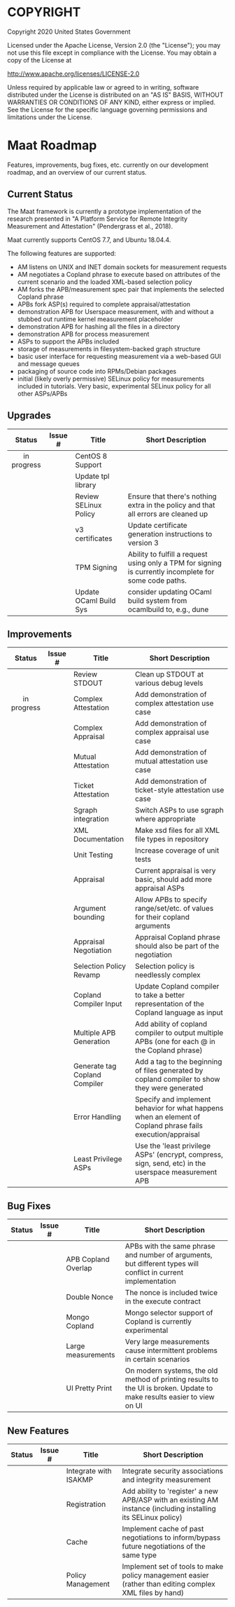 COPYRIGHT
=========

Copyright 2020 United States Government

Licensed under the Apache License, Version 2.0 (the "License");
you may not use this file except in compliance with the License.
You may obtain a copy of the License at

   http://www.apache.org/licenses/LICENSE-2.0

Unless required by applicable law or agreed to in writing, software
distributed under the License is distributed on an "AS IS" BASIS,
WITHOUT WARRANTIES OR CONDITIONS OF ANY KIND, either express or implied.
See the License for the specific language governing permissions and
limitations under the License. 

Maat Roadmap
============

Features, improvements, bug fixes, etc. currently on our development roadmap, 
and an overview of our current status.

Current Status 
--------------

The Maat framework is currently a prototype implementation of the research 
presented in "A Platform Service for Remote Integrity Measurement and 
Attestation" (Pendergrass et al., 2018). 

Maat currently supports CentOS 7.7, and Ubuntu 18.04.4.

The following features are supported: 

 - AM listens on UNIX and INET domain sockets for measurement requests
 - AM negotiates a Copland phrase to execute based on attributes of 
   the current scenario and the loaded XML-based selection policy
 - AM forks the APB/measurement spec pair that implements the selected 
   Copland phrase
 - APBs fork ASP(s) required to complete appraisal/attestation
 - demonstration APB for Userspace measurement, with and without a 
   stubbed out runtime kernel measurement placeholder
 - demonstration APB for hashing all the files in a directory
 - demonstration APB for process measurement
 - ASPs to support the APBs included
 - storage of measurements in filesystem-backed graph structure
 - basic user interface for requesting measurement via a web-based GUI 
   and message queues
 - packaging of source code into RPMs/Debian packages
 - initial (likely overly permissive) SELinux policy for measurements included
   in tutorials. Very basic, experimental SELinux policy for all other ASPs/APBs

 
Upgrades
--------

| Status | Issue # | Title                 | Short Description  | 
|:------:|:-------:|-----------------------|--------------------|
|in progress|      | CentOS 8 Support      |                    |
|        |         | Update tpl library    |                    |
|        |         | Review SELinux Policy | Ensure that there's nothing extra in the policy and that all errors are cleaned up |
|        |         | v3 certificates       | Update certificate generation instructions to version 3 | 
|        |         | TPM Signing           | Ability to fulfill a request using only a TPM for signing is currently incomplete for some code paths. |
|        |         | Update OCaml Build Sys| consider updating OCaml build system from ocamlbuild to, e.g., dune | 

Improvements
------------

| Status | Issue # | Title                  | Short Description  | 
|:------:|:-------:|------------------------|--------------------|
|        |         | Review STDOUT          | Clean up STDOUT at various debug levels | 
|in progress|      | Complex Attestation    | Add demonstration of complex attestation use case      | 
|        |         | Complex Appraisal      | Add demonstration of complex appraisal use case        | 
|        |         | Mutual Attestation     | Add demonstration of mutual attestation use case       | 
|        |         | Ticket Attestation     | Add demonstration of ticket-style attestation use case | 
|        |         | Sgraph integration     | Switch ASPs to use sgraph where appropriate            | 
|        |         | XML Documentation      | Make xsd files for all XML file types in repository    | 
|        |         | Unit Testing	    | Increase coverage of unit tests                        |
|        |         | Appraisal	            | Current appraisal is very basic, should add more appraisal ASPs |
|        |         | Argument bounding      | Allow APBs to specify range/set/etc. of values for their copland arguments | 
|        |         | Appraisal Negotiation  | Appraisal Copland phrase should also be part of the negotiation            |
|        |         | Selection Policy Revamp| Selection policy is needlessly complex                                     |
|        |         | Copland Compiler Input | Update Copland compiler to take a better representation of the Copland language as input | 
|        |         | Multiple APB Generation| Add ability of copland compiler to output multiple APBs (one for each @ in the Copland phrase) | 
|        |         | Generate tag Copland Compiler | Add a tag to the beginning of files generated by copland compiler to show they were generated | 
|        |         | Error Handling         | Specify and implement behavior for what happens when an element of Copland phrase fails execution/appraisal |  
|        |         | Least Privilege ASPs   | Use the 'least privilege ASPs' (encrypt, compress, sign, send, etc) in the userspace measurement APB |

Bug Fixes 
---------

| Status | Issue # | Title               | Short Description  | 
|:------:|:-------:|---------------------|--------------------|
|        |         | APB Copland Overlap | APBs with the same phrase and number of arguments, but different types will conflict in current implementation | 
|        |         | Double Nonce        | The nonce is included twice in the execute contract | 
|        |         | Mongo Copland       | Mongo selector support of Copland is currently experimental |
|        |         | Large measurements  | Very large measurements cause intermittent problems in certain scenarios |
|        |         | UI Pretty Print     | On modern systems, the old method of printing results to the UI is broken. Update to make results easier to view on UI |

New Features
------------

| Status | Issue # | Title                 | Short Description  | 
|:------:|:-------:|-----------------------|--------------------|
|        |         | Integrate with ISAKMP | Integrate security associations and integrity measurement            | 
|        |         | Registration          | Add ability to 'register' a new APB/ASP with an existing AM instance (including installing its SELinux policy) |
|        |         | Cache                 | Implement cache of past negotiations to inform/bypass future negotiations of the same type |
|        |         | Policy Management     | Implement set of tools to make policy management easier (rather than editing complex XML files by hand) | 


 